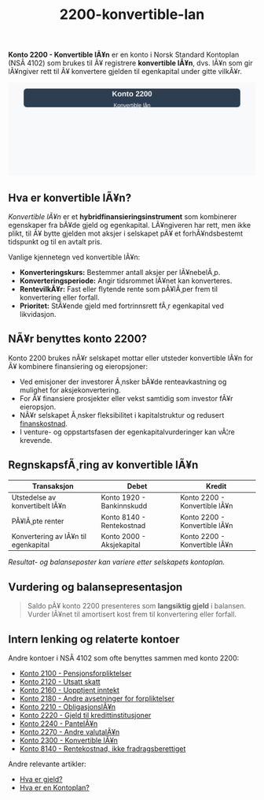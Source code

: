 ﻿---
title: "2200-konvertible-lan"
meta_title: "2200-konvertible-lan"
meta_description: '**Konto 2200 - Konvertible lÃ¥n** er en konto i Norsk Standard Kontoplan (NSÂ 4102) som brukes til Ã¥ registrere **konvertible lÃ¥n**, dvs. lÃ¥n som gir lÃ¥ngiv...'
slug: 2200-konvertible-lan
type: blog
layout: pages/single
---

**Konto 2200 - Konvertible lÃ¥n** er en konto i Norsk Standard Kontoplan (NSÂ 4102) som brukes til Ã¥ registrere **konvertible lÃ¥n**, dvs. lÃ¥n som gir lÃ¥ngiver rett til Ã¥ konvertere gjelden til egenkapital under gitte vilkÃ¥r.

![Illustrasjon av konto 2200 konvertible lÃ¥n](2200-konvertible-lan-image.svg)

## Hva er konvertible lÃ¥n?

*Konvertible lÃ¥n* er et **hybridfinansieringsinstrument** som kombinerer egenskaper fra bÃ¥de gjeld og egenkapital. LÃ¥ngiveren har rett, men ikke plikt, til Ã¥ bytte gjelden mot aksjer i selskapet pÃ¥ et forhÃ¥ndsbestemt tidspunkt og til en avtalt pris.

Vanlige kjennetegn ved konvertible lÃ¥n:

* **Konverteringskurs:** Bestemmer antall aksjer per lÃ¥nebelÃ¸p.
* **Konverteringsperiode:** Angir tidsrommet lÃ¥net kan konverteres.
* **RentevilkÃ¥r:** Fast eller flytende rente som pÃ¥lÃ¸per frem til konvertering eller forfall.
* **Prioritet:** StÃ¥ende gjeld med fortrinnsrett fÃ¸r egenkapital ved likvidasjon.

## NÃ¥r benyttes konto 2200?

Konto 2200 brukes nÃ¥r selskapet mottar eller utsteder konvertible lÃ¥n for Ã¥ kombinere finansiering og eieropsjoner:

* Ved emisjoner der investorer Ã¸nsker bÃ¥de renteavkastning og mulighet for aksjekonvertering.
* For Ã¥ finansiere prosjekter eller vekst samtidig som investor fÃ¥r eieropsjon.
* NÃ¥r selskapet Ã¸nsker fleksibilitet i kapitalstruktur og redusert [finanskostnad](/blogs/kontoplan/8170-annen-finanskostnad "Konto 8170 - Annen finanskostnad").
* I venture- og oppstartsfasen der egenkapitalvurderinger kan vÃ¦re krevende.

## RegnskapsfÃ¸ring av konvertible lÃ¥n

| Transaksjon                                | Debet                     | Kredit                           |
|--------------------------------------------|---------------------------|----------------------------------|
| Utstedelse av konvertibelt lÃ¥n             | Konto 1920 - Bankinnskudd | Konto 2200 - Konvertible lÃ¥n     |
| PÃ¥lÃ¸pte renter                             | Konto 8140 - Rentekostnad | Konto 2200 - Konvertible lÃ¥n     |
| Konvertering av lÃ¥n til egenkapital        | Konto 2000 - Aksjekapital | Konto 2200 - Konvertible lÃ¥n     |

_*Resultat- og balanseposter kan variere etter selskapets kontoplan.*_

## Vurdering og balansepresentasjon

> Saldo pÃ¥ konto 2200 presenteres som **langsiktig gjeld** i balansen. Vurder lÃ¥net til amortisert kost frem til konvertering eller forfall.

## Intern lenking og relaterte kontoer

Andre kontoer i NSÂ 4102 som ofte benyttes sammen med konto 2200:

* [Konto 2100 - Pensjonsforpliktelser](/blogs/kontoplan/2100-pensjonsforpliktelser "Konto 2100 - Pensjonsforpliktelser i Norsk Standard Kontoplan")
* [Konto 2120 - Utsatt skatt](/blogs/kontoplan/2120-utsatt-skatt "Konto 2120 - Utsatt skatt i Norsk Standard Kontoplan")
* [Konto 2160 - Uopptjent inntekt](/blogs/kontoplan/2160-uopptjent-inntekt "Konto 2160 - Uopptjent inntekt i Norsk Standard Kontoplan")
* [Konto 2180 - Andre avsetninger for forpliktelser](/blogs/kontoplan/2180-andre-avsetninger-for-forpliktelser "Konto 2180 - Andre avsetninger for forpliktelser: Guide til avsetninger for forpliktelser i Norsk kontoplan")
* [Konto 2210 - ObligasjonslÃ¥n](/blogs/kontoplan/2210-obligasjonslan "Konto 2210 - ObligasjonslÃ¥n i Norsk Standard Kontoplan")
* [Konto 2220 - Gjeld til kredittinstitusjoner](/blogs/kontoplan/2220-gjeld-til-kredittinstitusjoner "Konto 2220 - Gjeld til kredittinstitusjoner i Norsk Standard Kontoplan")
* [Konto 2240 - PantelÃ¥n](/blogs/kontoplan/2240-pantelan "Konto 2240 - PantelÃ¥n i Norsk Standard Kontoplan")
* [Konto 2270 - Andre valutalÃ¥n](/blogs/kontoplan/2270-andre-valutalan "Konto 2270 - Andre valutalÃ¥n i Norsk Standard Kontoplan")
* [Konto 2300 - Konvertible lÃ¥n](/blogs/kontoplan/2300-konvertible-lan "Konto 2300 - Konvertible lÃ¥n i Norsk Standard Kontoplan")
* [Konto 8140 - Rentekostnad, ikke fradragsberettiget](/blogs/kontoplan/8140-rentekostnad-ikke-fradragsberettiget "Konto 8140 - Rentekostnad, ikke fradragsberettiget i Norsk Standard Kontoplan")

Andre relevante artikler:

* [Hva er gjeld?](/blogs/regnskap/hva-er-gjeld "Hva er Gjeld i Regnskap? Komplett Guide til Forpliktelser og Gjeldstyper")
* [Hva er en Kontoplan?](/blogs/regnskap/hva-er-kontoplan "Hva er en Kontoplan? Komplett Guide til Kontoplaner i Norsk Regnskap")
